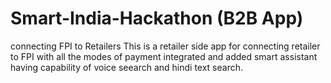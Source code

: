 # Smart-India-Hackathon (B2B App)
connecting FPI to Retailers
This is a retailer side app for connecting retailer to FPI with all the modes of payment integrated and added smart assistant having capability of voice seearch and hindi text search.
